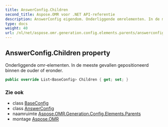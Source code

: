 ```yaml
---
title: AnswerConfig.Children
second_title: Aspose.OMR voor .NET API-referentie
description: AnswerConfig eigendom. Onderliggende omrelementen. In de meeste gevallen gepositioneerd binnen de ouder of eronder.
type: docs
weight: 40
url: /nl/net/aspose.omr.generation.config.elements.parents/answerconfig/children/
---
```

## AnswerConfig.Children property

Onderliggende omr-elementen. In de meeste gevallen gepositioneerd binnen de ouder of eronder.

```csharp
public override List<BaseConfig> Children { get; set; }
```

### Zie ook

* class [BaseConfig](../../../aspose.omr.generation.config/baseconfig/)
* class [AnswerConfig](../)
* naamruimte [Aspose.OMR.Generation.Config.Elements.Parents](../../answerconfig/)
* montage [Aspose.OMR](../../../)


